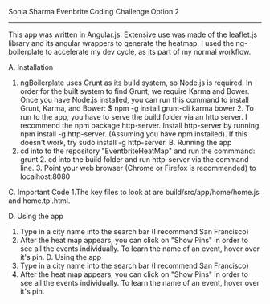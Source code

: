 Sonia Sharma Evenbrite Coding Challenge Option 2
_________________________________________________

This app was written in Angular.js. Extensive use was made of the leaflet.js library and its angular wrappers to generate the heatmap. I used the ng-boilerplate to accelerate my dev cycle, as its part of my normal workflow.   

A. Installation
  1. ngBoilerplate uses Grunt as its build system, so Node.js is required. In order for the built system to find Grunt, we require Karma and Bower. Once you have Node.js installed, you can run this command to install Grunt, Karma, and Bower: $ npm -g install grunt-cli karma bower
	2. To run to the app, you have to serve the build folder via an http server. I recommend the npm package http-server. Install http-server by running npm install -g http-server. (Assuming you have npm installed). If this doesn't work, try sudo install -g http-server.
B. Running the app
  1. cd into to the repository "EventbriteHeatMap" and run the commmand: grunt
	2. cd into the build folder and run http-server via the command line.
	3. Point your web browser (Chrome or Firefox is recommended) to localhost:8080

C. Important Code
  1.The key files to look at are build/src/app/home/home.js and home.tpl.html.
	
D. Using the app
  1. Type in a city name into the search bar (I recommend San Francisco)
  2. After the heat map appears, you can click on "Show Pins" in order to see all the events individually. To learn the name of an event, hover over it's pin.
D. Using the app
1. Type in a city name into the search bar (I recommend San Francisco)
2. After the heat map appears, you can click on "Show Pins" in order to see all the events individually. To learn the name of an event, hover over it's pin. 
